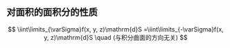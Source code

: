 ## 对面积的面积分的性质

$$
\iint\limits_{\varSigma}f(x, y, z)\mathrm{d}S
=\iint\limits_{-\varSigma}f(x, y, z)\mathrm{d}S \quad (与积分曲面的方向无关)
$$
